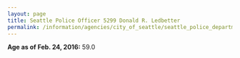 ```yaml
---
layout: page
title: Seattle Police Officer 5299 Donald R. Ledbetter
permalink: /information/agencies/city_of_seattle/seattle_police_department/copbook/5299/
---
```


**Age as of Feb. 24, 2016:** 59.0
